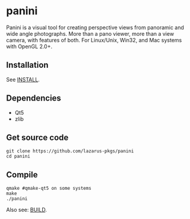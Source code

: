 # panini

Panini is a visual tool for creating perspective views from panoramic and wide angle photographs. More than a pano viewer, more than a view camera, with features of both. For Linux/Unix, Win32, and Mac systems with OpenGL 2.0+.

## Installation
See [INSTALL](INSTALL.md).
## Dependencies

* Qt5
* zlib

## Get source code

```
git clone https://github.com/lazarus-pkgs/panini
cd panini
```

## Compile

```
qmake #qmake-qt5 on some systems
make
./panini
```

Also see: [BUILD](BUILD.md).
